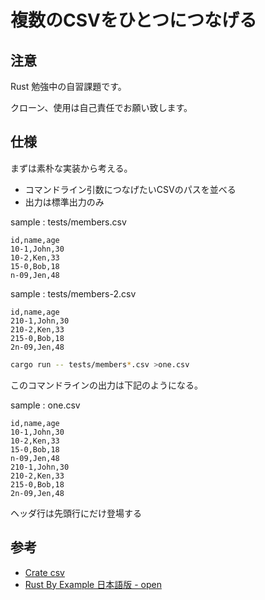 # 複数のCSVをひとつにつなげる

## 注意

Rust 勉強中の自習課題です。

クローン、使用は自己責任でお願い致します。

## 仕様

まずは素朴な実装から考える。

- コマンドライン引数につなげたいCSVのパスを並べる
- 出力は標準出力のみ

sample : tests/members.csv
```csv
id,name,age
10-1,John,30
10-2,Ken,33
15-0,Bob,18
n-09,Jen,48
```
sample : tests/members-2.csv
```csv
id,name,age
210-1,John,30
210-2,Ken,33
215-0,Bob,18
2n-09,Jen,48
```

```sh
cargo run -- tests/members*.csv >one.csv
```
このコマンドラインの出力は下記のようになる。

sample : one.csv
```csv
id,name,age
10-1,John,30
10-2,Ken,33
15-0,Bob,18
n-09,Jen,48
210-1,John,30
210-2,Ken,33
215-0,Bob,18
2n-09,Jen,48
```

ヘッダ行は先頭行にだけ登場する

## 参考

- [Crate csv](https://docs.rs/csv/latest/csv/)
- [Rust By Example 日本語版 - open](https://doc.rust-jp.rs/rust-by-example-ja/std_misc/file/open.html)

